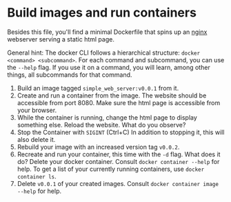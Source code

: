 # Build images and run containers

Besides this file, you'll find a minimal Dockerfile that spins up an [nginx](https://hub.docker.com/_/nginx)
webserver serving a static html page.

General hint:
The docker CLI follows a hierarchical structure: `docker <command> <subcommand>`. For each command and subcommand, you
can use the `--help` flag. If you use it on a command, you will learn, among other things, all subcommands for that
command.

1. Build an image tagged `simple_web_server:v0.0.1` from it.
2. Create and run a container from the image. The website should be accessible from port 8080. Make sure the html page
   is accessible from your browser.
3. While the container is running, change the html page to display something else. Reload the website. What do you
   observe?
4. Stop the Container with `SIGINT` (Ctrl+C) In addition to stopping it, this will also delete it.
5. Rebuild your image with an increased version tag `v0.0.2`.
6. Recreate and run your container, this time with the `-d` flag. What does it do?
   Delete your docker container. Consult `docker container --help` for help. To get a list of your currently running
   containers, use `docker container ls`.
7. Delete `v0.0.1` of your created images. Consult `docker container image --help` for help.